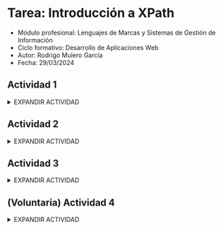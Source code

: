 # Tarea: Introducción a XPath

- Módulo profesional: Lenguajes de Marcas y Sistemas de Gestión de Información
- Ciclo formativo: Desarrollo de Aplicaciones Web
- Autor: Rodrigo Mulero García
- Fecha: 29/03/2024

## Actividad 1
<details>
<summary>EXPANDIR ACTIVIDAD</summary>

Dado el siguiente documento XML, escriba las expresiones XPath que devuelvan la respuesta deseada.

<details>
<summary>Documento XML</summary>

```xml
<?xml version="1.0" encoding="UTF-8"?>
<ies>
  <nombre>Campus Digital</nombre>
  <web>https://campusdigitalfp.com/</web>
  <ciclos>
    <ciclo id="ASIR">
      <nombre>Administración de Sistemas Informáticos en Red</nombre>
      <grado>Superior</grado>
      <decretoTitulo año="2009" />
    </ciclo>
    <ciclo id="DAM">
      <nombre>Desarrollo de Aplicaciones Multiplataforma</nombre>
      <grado>Superior</grado>
      <decretoTitulo año="2010" />
    </ciclo>
    <ciclo id="SMR">
      <nombre>Sistemas Microinformáticos y Redes</nombre>
      <grado>Medio</grado>
      <decretoTitulo año="2008" />
    </ciclo>
  </ciclos>
</ies>
```
</details>


### Actividad 1.1

Nombre del instituto.

<details>
Salida esperada:

```xml
<nombre>Campus Digital</nombre>
```

Consulta XPath:

```xpath
/ies/nombre
```

Salida real:

```xml
<nombre>Campus Digital</nombre>
```
</details>

### Actividad 1.2

Página web del Instituto.

<details>
Salida esperada:

```plaintext
https://campusdigitalfp.com/
```

Consulta XPath:

```xpath
//web/text()
```

Salida real:

```xml
https://campusdigitalfp.com/
```
</details>

### Actividad 1.3

Nombre de los Ciclos Formativos.

<details>
Salida esperada:

```plaintext
Administración de Sistemas Informáticos en Red
Desarrollo de Aplicaciones Multiplataforma
Sistemas Microinformáticos y Redes
```

Consulta XPath:

```xpath
//ciclos/ciclo/nombre/text()
```

Salida real:

```xml
Administración de Sistemas Informáticos en Red
Desarrollo de Aplicaciones Multiplataforma
Sistemas Microinformáticos y Redes
```
</details>

### Actividad 1.4

Siglas por las que se conocen los Ciclos Formativos.

<details>
Salida esperada:

```xpath
id="ASIR"
id="DAM"
id="SMR"
```

Consulta XPath:

```xpath
//ciclos/ciclo/@id
```

Salida real:´

```xml
id="ASIR"
id="DAM"
id="SMR"
```
</details>

### Actividad 1.5

Años en los que se publicaron los decretos de título de los Ciclos Formativos.

<details>
Salida esperada:

```xpath
año="2009"
año="2010"
año="2008"
```

Consulta XPath:

```xpath
//ciclos/ciclo/decretoTitulo/@año
```

Salida real:

```xml
año="2009"
año="2010"
año="2008"
```
</details>

### Actividad 1.6

Ciclos Formativos de Grado Medio (se trata de obtener el elemento `<ciclo>` completo).

<details>
Salida esperada:

> Resuelva este ejercicio de dos formas distintas, en un único paso de búsqueda y en dos pasos de búsqueda.

```xml
<ciclo id="SMR">
  <nombre>Sistemas Microinformáticos y Redes</nombre>
  <grado>Medio</grado>
  <decretoTitulo año="2008"/>
</ciclo>
```

Consulta XPath en un paso:

```xpath
//ciclo[grado='Medio']
```

Consulta XPath en dos pasos:

```xpath
//grado[text()='Medio']/..
```

Salida real:

```xml
<ciclo id="SMR">
      <nombre>Sistemas Microinformáticos y Redes</nombre>
      <grado>Medio</grado>
      <decretoTitulo año="2008"/>
    </ciclo>
```
</details>

### Actividad 1.7

Nombre de los Ciclos Formativos de Grado Superior.

<details>
Salida esperada:

> Resuelva este ejercicio de dos formas distintas, en un único paso de búsqueda y en dos pasos de búsqueda.

```xml
<nombre>Desarrollo de Aplicaciones Multiplataforma</nombre>
<nombre>Administración de Sistemas Informáticos en Red</nombre>
```

Consulta XPath en un paso:

```xpath
/ies/ciclos/ciclo[grado="Superior"]/nombre
```

Consulta XPath en dos pasos:

```xpath
//grado[text()="Superior"]/../nombre
```

Salida real:

```xml
<nombre>Administración de Sistemas Informáticos en Red</nombre>
<nombre>Desarrollo de Aplicaciones Multiplataforma</nombre>
```
</details>

### Actividad 1.8

Nombre de los Ciclos Formativos anteriores a 2010.

<details>
Salida esperada:

> Resuelva este ejercicio de dos formas distintas, en un único paso de búsqueda y en dos pasos de búsqueda.

```plaintext
Administración de Sistemas Informáticos en Red
Sistemas Microinformáticos y Redes
```

Consulta XPath en un paso:

```xpath
//ciclo[decretoTitulo/@año<2010]/nombre/node()
```

Consulta XPath en dos pasos:

```xpath
/ies/ciclos/ciclo/decretoTitulo[@año<2010]/../nombre/node()
```

Salida real:

```xml
Administración de Sistemas Informáticos en Red
Sistemas Microinformáticos y Redes
```
</details>

### Actividad 1.9

Nombre de los Ciclos Formativos de 2008 o 2010.

<details>
Salida esperada:

> Resuelva este ejercicio de dos formas distintas, en un único paso de búsqueda y en dos pasos de búsqueda.

```plaintext
Desarrollo de Aplicaciones Multiplataforma
Sistemas Microinformáticos y Redes
```

Consulta XPath en un paso:

```xpath
//ciclo[decretoTitulo/@año=2010 or decretoTitulo/@año=2008]/nombre/node()
```

Consulta XPath en dos pasos:

```xpath
//decretoTitulo[@año=2010 or @año=2008]/../nombre/node()
```

Salida real:

```xml
Desarrollo de Aplicaciones Multiplataforma
Sistemas Microinformáticos y Redes
```
</details>


### Actividad 1.9 (BIS?)

Invéntate tu propia consulta.
>Obtener todos los nombres de los ciclos que contengan la palabra "informáticos", no case-sensitive.
>>Se trata de una consulta avanzada que puede no mostrarse en todos los visores. [http://xpather.com ](Recomendado)

<details>

Salida esperada:

```xml
<nombre>Administración de Sistemas Informáticos en Red</nombre>
<nombre>Sistemas Microinformáticos y Redes</nombre>
```

Consulta XPath:

```xpath
//nombre[contains(lower-case(text()), 'informáticos')]
```
</details>

</details>

## Actividad 2
<details>
<summary>EXPANDIR ACTIVIDAD</summary>

Dado el siguiente documento XML, escriba las expresiones XPath que devuelvan la respuesta deseada.

<details>
<summary>Documento XML</summary>

```xml
<?xml version="1.0" encoding="UTF-8"?>
<ies>
  <modulos>
    <modulo id="0228">
      <nombre>Aplicaciones web</nombre>
      <curso>2</curso>
      <horasSemanales>4</horasSemanales>
      <ciclo>SMR</ciclo>
    </modulo>
    <modulo id="0372">
      <nombre>Gestión de bases de datos</nombre>
      <curso>1</curso>
      <horasSemanales>5</horasSemanales>
      <ciclo>ASIR</ciclo>
    </modulo>
    <modulo id="0373">
      <nombre>Lenguajes de marcas y sistemas de gestión de información</nombre>
      <curso>1</curso>
      <horasSemanales>3</horasSemanales>
      <ciclo>ASIR</ciclo>
      <ciclo>DAW</ciclo>
    </modulo>
    <modulo id="0378">
      <nombre>Seguridad y Alta Disponibilidad</nombre>
      <curso>2</curso>
      <horasSemanales>2</horasSemanales>
      <ciclo>ASIR</ciclo>
    </modulo>
  </modulos>
</ies>
```
</details>

### Actividad 2.1

Nombre de los módulos que se imparten en el Instituto.

<details>
Salida esperada:

```plaintext
Aplicaciones web
Gestión de bases de datos
Lenguajes de marcas y sistemas de gestión de información
Seguridad y Alta Disponibilidad
```

Consulta XPath:

```xpath
//modulo/nombre/node()
```

Salida real:

```xml
Aplicaciones web
Gestión de bases de datos
Lenguajes de marcas y sistemas de gestión de información
Seguridad y Alta Disponibilidad
```
</details>

### Actividad 2.2

Nombre de los módulos del ciclo ASIR.

<details>
Salida esperada:

```plaintext
Gestión de bases de datos
Lenguajes de marcas y sistemas de gestión de información
Seguridad y Alta Disponibilidad
```

Consulta XPath:

```xpath
//modulo[ciclo="ASIR"]/nombre/node()
```

Salida real:

```xml
Gestión de bases de datos
Lenguajes de marcas y sistemas de gestión de información
Seguridad y Alta Disponibilidad
```
</details>

### Actividad 2.3

Nombre de los módulos que se imparten en el segundo curso de cualquier ciclo.

<details>
Salida esperada:

```plaintext
Aplicaciones web
Seguridad y Alta Disponibilidad
```

Consulta XPath:

```xpath
//modulo[curso="2"]/nombre/node()
```

Salida real:

```xml
Aplicaciones web
Seguridad y Alta Disponibilidad
```
</details>

### Actividad 2.4

Nombre de los módulos de menos de 5 horas semanales.

<details>
Salida esperada:

```plaintext
Aplicaciones web
Lenguajes de marcas y sistemas de gestión de información
Seguridad y Alta Disponibilidad
```

Consulta XPath:

```xpath
//modulo[horasSemanales<5]/nombre/node()
```

Salida real:

```xml
Aplicaciones web
Lenguajes de marcas y sistemas de gestión de información
Seguridad y Alta Disponibilidad
```
</details>

### Actividad 2.5

Nombre de los módulos que se imparten en el primer curso de ASIR.

<details>
Salida esperada:

```plaintext
Gestión de bases de datos
Lenguajes de marcas y sistemas de gestión de información
```

Consulta XPath:

```xpath
//modulo[ciclo="ASIR" and curso="1"]/nombre/node()
```

Salida real:

```xml
Gestión de bases de datos
Lenguajes de marcas y sistemas de gestión de información
```
</details>

### Actividad 2.6

Horas semanales de los módulos de más de 3 horas semanales.

<details>
Salida esperada:

```plaintext
4
5
```

Consulta XPath:

```xpath
//modulo[horasSemanales>3]/horasSemanales/node()
```

Salida real:

```xml
4
5
```
</details>

### Actividad 2.7

Invéntate tu propia consulta.

>Nombre de los módulos con id mayor que 372.

<details>
Salida esperada:

```plaintext
Lenguajes de marcas y sistemas de gestión de información
Seguridad y Alta Disponibilidad
```

Consulta XPath:

```xpath
//modulo[@id>372]/nombre/node()
```

Salida real:

```xml
Lenguajes de marcas y sistemas de gestión de información
Seguridad y Alta Disponibilidad
```
</details>
</details>

## Actividad 3
<details>
<summary>EXPANDIR ACTIVIDAD</summary>

Dado el siguiente documento XML, escriba las expresiones XPath que devuelvan la respuesta deseada.

<details>
<summary>Documento XML</summary>

```xml
<?xml version="1.0" encoding="UTF-8"?>
<ies>
  <nombre>Campus Digital</nombre>
  <web>https://campusdigitalfp.com/</web>
  <ciclos>
    <ciclo id="ASIR">
      <nombre>Administración de Sistemas Informáticos en Red</nombre>
      <grado>Superior</grado>
      <decretoTitulo año="2009" />
    </ciclo>
    <ciclo id="DAW">
      <nombre>Desarrollo de Aplicaciones Web</nombre>
      <grado>Superior</grado>
      <decretoTitulo año="2010" />
    </ciclo>
    <ciclo id="SMR">
      <nombre>Sistemas Microinformáticos y Redes</nombre>
      <grado>Medio</grado>
      <decretoTitulo año="2008" />
    </ciclo>
  </ciclos>
  <modulos>
    <modulo id="0228">
      <nombre>Aplicaciones web</nombre>
      <curso>2</curso>
      <horasSemanales>4</horasSemanales>
      <ciclo>SMR</ciclo>
    </modulo>
    <modulo id="0372">
      <nombre>Gestión de bases de datos</nombre>
      <curso>1</curso>
      <horasSemanales>5</horasSemanales>
      <ciclo>ASIR</ciclo>
    </modulo>
    <modulo id="0373">
      <nombre>Lenguajes de marcas y sistemas de gestión de información</nombre>
      <curso>1</curso>
      <horasSemanales>3</horasSemanales>
      <ciclo>ASIR</ciclo>
      <ciclo>DAW</ciclo>
    </modulo>
    <modulo id="0378">
      <nombre>Seguridad y Alta Disponibilidad</nombre>
      <curso>2</curso>
      <horasSemanales>2</horasSemanales>
      <ciclo>ASIR</ciclo>
    </modulo>
  </modulos>
</ies>
```
</details>

### Actividad 3.1

Nombre de los módulos del ciclo "Sistemas Microinformáticos y Redes" (en la expresión final no deben aparecer las siglas SMR).

<details>
Salida esperada:

```plaintext
Aplicaciones web
```

Consulta XPath:

```xpath
//modulo[not(ciclo="ASIR" or ciclo="DAW")]/nombre/node()
```

Salida real:

```xml
Aplicaciones web
```
</details>

### Actividad 3.2

Nombre de los ciclos que incluyen el módulo "Lenguajes de marcas y sistemas de gestión de información".

<details>
Salida esperada:

```plaintext
Administración de Sistemas Informáticos en Red
Desarrollo de Aplicaciones Web
```

Consulta XPath:

```xpath
//ciclo[@id=//modulo[nombre="Lenguajes de marcas y sistemas de gestión de información"]/ciclo/node()]/nombre/node()
```

Salida real:

```xml
Administración de Sistemas Informáticos en Red
Desarrollo de Aplicaciones Web´´
```
</details>

### Actividad 3.3

Nombre de los módulos de ciclos de Grado Superior.

<details>
Salida esperada:

```plaintext
Gestión de bases de datos
Lenguajes de marcas y sistemas de gestión de información
Seguridad y Alta Disponibilidad
```

Consulta XPath:

```xpath
//modulo[ciclo=//ciclo[grado="Superior"]/@id]/nombre/node()
```
</details>

Salida real:

```xml
Gestión de bases de datos
Lenguajes de marcas y sistemas de gestión de información
Seguridad y Alta Disponibilidad
```

### Actividad 3.4

Nombre de los módulos de ciclos cuyo título se aprobó en 2008.

<details>
Salida esperada:

```plaintext
Aplicaciones web
```

Consulta XPath:

```xpath
//modulo[ciclo=//decretoTitulo[@año="2008"]/../@id]/nombre/node()
```

Salida real:

```xml
Aplicaciones web
```
</details>

### Actividad 3.5

Grado de los ciclos con módulos de primer curso.

<details>
Salida esperada:

```plaintext
Superior
Superior
```

Consulta XPath:

```xpath

```

Salida real:

```xml

```
</details>

### Actividad 3.6

Invéntate tu propia consulta.

<details>
Consulta XPath:

```xpath

```

Salida real:

```xml

```
</details>
</details>

## (Voluntaria) Actividad 4
<details>
<summary>EXPANDIR ACTIVIDAD</summary>

Dado el siguiente fichero XML:

<details>
<summary>Documento XML</summary>

```xml
<?xml version="1.0" encoding="UTF-8"?>
<universidad>

    <nombre>Universidad de Zaragoza</nombre>
    <pais>España</pais>

    <!-- GRADOS -->

    <grados>

        <grado id="g01">
            <nombre>Grado en Ingeniería Informática</nombre>
            <plan>2003</plan>
            <creditos>250</creditos>
            <centro>Escuela de Informática</centro>
        </grado>

        <grado id="g02">
            <nombre>Grado en Administración y Dirección de Empresas</nombre>
            <plan>2000</plan>
            <creditos>275</creditos>
            <centro>Facultad de Ciencias Sociales</centro>
        </grado>

        <grado id="g03">
            <nombre>Grado en Relaciones Laborales</nombre>
            <plan>2000</plan>
            <creditos>280</creditos>
            <centro>Facultad de Ciencias Sociales</centro>
            <subdirector>Alfonso Martín Luque</subdirector>
        </grado>

        <grado id="g04">
            <nombre>Grado en Quimica</nombre>
            <plan>2003</plan>
            <creditos>175</creditos>
            <centro>Facultad de Ciencias Experimentales</centro>
        </grado>

        <grado id="g05">
            <nombre>Grado en Biotecnología</nombre>
            <plan>2000</plan>
            <creditos>175</creditos>
            <centro>Facultad de Ciencias</centro>
        </grado>

        <grado id="g06">
            <nombre>Grado en Humanidades</nombre>
            <plan>1980</plan>
            <creditos>475</creditos>
            <centro>Facultad de Humanidades</centro>
        </grado>

    </grados>

    <!-- ASIGNATURAS -->

    <asignaturas>

        <asignatura id="a01" titulacion="g01">
            <nombre>Ofimática</nombre>
            <creditosTeoricos>3</creditosTeoricos>
            <creditosPracticos>1.5</creditosPracticos>
            <trimestre>1</trimestre>
        </asignatura>

        <asignatura id="a02" titulacion="g01">
            <nombre>Ingeniería del Software</nombre>
            <creditosTeoricos>6</creditosTeoricos>
            <creditosPracticos>1.5</creditosPracticos>
            <trimestre>2</trimestre>
        </asignatura>

        <asignatura id="a03" titulacion="g02">
            <nombre>Administración de Empresas</nombre>
            <creditosTeoricos>4</creditosTeoricos>
            <creditosPracticos>1.5</creditosPracticos>
            <trimestre>1</trimestre>
        </asignatura>

        <asignatura id="a04" titulacion="g02">
            <nombre>Derecho Internacional</nombre>
            <creditosTeoricos>4</creditosTeoricos>
            <creditosPracticos>5</creditosPracticos>
            <trimestre>1</trimestre>
        </asignatura>

        <asignatura id="a05" titulacion="g04">
            <nombre>Pedagogía</nombre>
            <creditosTeoricos>4</creditosTeoricos>
            <creditosPracticos>1.5</creditosPracticos>
            <trimestre>2</trimestre>
        </asignatura>

        <asignatura id="a06" titulacion="g03">
            <nombre>Didáctica</nombre>
            <creditosTeoricos>4</creditosTeoricos>
            <creditosPracticos>3</creditosPracticos>
            <trimestre>2</trimestre>
        </asignatura>

        <asignatura id="a07" titulacion="g04">
            <nombre>Tecnología de los Alimentos</nombre>
            <creditosTeoricos>1.5</creditosTeoricos>
            <creditosPracticos>7.5</creditosPracticos>
            <trimestre>2</trimestre>
        </asignatura>

        <asignatura id="a08" titulacion="g01">
            <nombre>Bases de Datos</nombre>
            <creditosTeoricos>4.5</creditosTeoricos>
            <creditosPracticos>5.5</creditosPracticos>
            <trimestre>1</trimestre>
        </asignatura>

        <asignatura id="a09" titulacion="g06">
            <nombre>Historia del Pensamiento</nombre>
            <creditosTeoricos>6</creditosTeoricos>
            <creditosPracticos>0</creditosPracticos>
            <trimestre>2</trimestre>
        </asignatura>

    </asignaturas>

    <!-- ALUMNOS -->

    <alumnos>

        <alumno id="e01">
            <apellido1>Rivas</apellido1>
            <apellido2>Santos</apellido2>
            <nombre>Víctor Manuel</nombre>
            <sexo>Hombre</sexo>
            <estudios>
                <grado codigo="g01" />
                <asignaturas>
                    <asignatura codigo="a01" />
                    <asignatura codigo="a03" />
                    <asignatura codigo="a05" />
                    <asignatura codigo="a09" />
                </asignaturas>
            </estudios>
        </alumno>

        <alumno id="e02">
            <apellido1>Pérez</apellido1>
            <apellido2>García</apellido2>
            <nombre>Luisa</nombre>
            <sexo>Mujer</sexo>
            <estudios>
                <grado codigo="g02" />
                <asignaturas>
                    <asignatura codigo="a02" />
                    <asignatura codigo="a01" />
                </asignaturas>
                <proyecto>Web de IBM.com</proyecto>
            </estudios>

        </alumno>

        <alumno id="e03" beca="si">
            <apellido1>Pérez</apellido1>
            <apellido2>Romero</apellido2>
            <nombre>Fernando</nombre>
            <sexo>Hombre</sexo>
            <estudios>
                <grado codigo="g02" />
                <asignaturas>
                    <asignatura codigo="a02" />
                    <asignatura codigo="a01" />
                    <asignatura codigo="a04" />
                    <asignatura codigo="a09" />
                </asignaturas>
            </estudios>
        </alumno>

        <alumno id="e04">
            <apellido1>Avalón</apellido1>
            <apellido2>Jiménez</apellido2>
            <nombre>María</nombre>
            <sexo>Mujer</sexo>
            <estudios>
                <grado codigo="g01" />
                <asignaturas>
                    <asignatura codigo="a02" />
                    <asignatura codigo="a01" />
                    <asignatura codigo="a07" />
                </asignaturas>
                <proyecto>Estudio de Salinidad del Pantano Iris</proyecto>
            </estudios>
        </alumno>

    </alumnos>

</universidad>
```
</details>

Obtén la siguiente información.

### Actividad 4.01

Nombre de la Universidad.

### Actividad 4.02

País de la Universidad.

### Actividad 4.03

Nombres de las grados.

### Actividad 4.04

Años de plan de estudio de las grados.

### Actividad 4.05

Nombres de todos los alumnos.

### Actividad 4.06

Identificadores de todas las grados.

### Actividad 4.07

Datos de la grado cuyo id es g01.

### Actividad 4.08

Centro en que se estudia de la grado cuyo id es g02.

### Actividad 4.09

Nombre de las grados que tengan subdirector.

### Actividad 4.10

Nombre de los alumnos que estén haciendo proyecto.

### Actividad 4.11

Códigos de las grados en las que hay algún alumno matriculado.

### Actividad 4.12

Apellidos y Nombre de los alumnos con beca.

### Actividad 4.13

Nombre de las asignaturas del grado g04.

### Actividad 4.14

Nombre de las asignaturas de segundo trimestre.

### Actividad 4.15

Nombre de las asignaturas que no tienen 4 créditos teóricos.

### Actividad 4.16

Código de la grado que estudia el último alumno.

### Actividad 4.17

Código de las asignaturas que estudian mujeres.

### Actividad 4.18

Nombre de los alumnos que matriculados en la asignatura a02.

### Actividad 4.19

Códigos de las grados que estudian los alumnos matriculados en alguna asignatura.

### Actividad 4.20

Apellidos de todos los hombres.

### Actividad 4.21

Nombre de la grado que estudia Víctor Manuel.

### Actividad 4.22

Nombre de las asignaturas que estudia Luisa.

### Actividad 4.23

Primer apellido de los alumnos matriculados en Ingeniería del Software.

### Actividad 4.24

Nombre de las grados que estudian los alumnos matriculados en la asignatura Tecnología de los Alimentos.

### Actividad 4.25

Nombre de los alumnos matriculados en grados que no tienen subdirector.

### Actividad 4.26

Nombre de las alumnos matriculados en asignaturas con 0 créditos prácticos y que estudien la grado de I.T. Informática .

### Actividad 4.27

Nombre de los alumnos que estudian grados cuyos planes son anteriores a 2002.

### Actividad 4.28

Invéntate tu propia consulta.

</details>